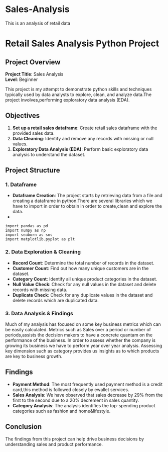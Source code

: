# Sales-Analysis
This is an analysis of retail data
# Retail Sales Analysis Python Project

## Project Overview

**Project Title**: Sales Analysis  
**Level**: Beginner  


This project is my attempt to demonstrate python skills and techniques typically used by data analysts to explore, clean, and analyze data.The project involves,performing exploratory data analysis (EDA).
## Objectives

1. **Set up a retail sales dataframe**: Create retail sales dataframe with the provided sales data.
2. **Data Cleaning**: Identify and remove any records with missing or null values.
3. **Exploratory Data Analysis (EDA)**: Perform basic exploratory data analysis to understand the dataset.

## Project Structure

### 1. Dataframe

- **Dataframe Creation**: The project starts by retrieving data from a file and creating a dataframe in python.There are several libraries which we have to import in order to obtain in order to create,clean and explore the data.
- 

```
import pandas as pd
import numpy as np
import seaborn as sns
import matplotlib.pyplot as plt
```

### 2. Data Exploration & Cleaning

- **Record Count**: Determine the total number of records in the dataset.
- **Customer Count**: Find out how many unique customers are in the dataset.
- **Category Count**: Identify all unique product categories in the dataset.
- **Null Value Check**: Check for any null values in the dataset and delete records with missing data.
- **Duplicate Check**: Check for any duplicate values in the dataset and delete records which are duplicated data.

### 3. Data Analysis & Findings

Much of my analysis has focused on some key business metrics which can be easily calculated.
Metrics such as Sales over a period or number of periods,assists the decision makers to have a concrete quantam on the performance of the business.
In order to assess whether the company is growing its business we have to perform year over year analysis.
Assessing key dimension such as category provides us insights as to which products are key to business growth.

## Findings

- **Payment Method**: The most frequently used payment method is a credit card,this method is followed closely by ewallet services.
- **Sales Analysis**: We have observed that sales decrease by 29% from the first to the second due to a 20% decrement in sales quantity.
- **Category Analysis**: The analysis identifies the top-spending product categories such as fashion and home&lifestyle.

## Conclusion

 The findings from this project can help drive business decisions by understanding sales and product performance.



